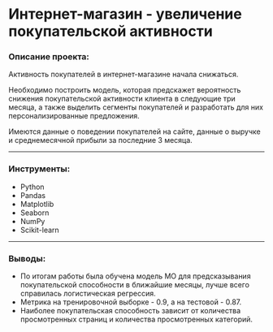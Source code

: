 # Интернет-магазин - увеличение покупательской активности

### Описание проекта:

Активность покупателей в интернет-магазине начала снижаться. 

Необходимо построить модель, которая предскажет вероятность снижения покупательской активности клиента в следующие три месяца, а также выделить сегменты покупателей и разработать для них персонализированные предложения.

Имеются данные о поведении покупателей на сайте, данные о выручке и среднемесячной прибыли за последние 3 месяца. 

-------------------------------

### Инструменты:

* Python
* Pandas
* Matplotlib
* Seaborn
* NumPy
* Scikit-learn

-----------------------------------------

### Выводы:

* По итогам работы была обучена модель МО для предсказывания покупательской способности в ближайшие месяцы, лучше всего справилась логистическая регрессия.
* Метрика на тренировочной выборке - 0.9, а на тестовой - 0.87.
* Наиболее покупательская способность зависит от количества просмотренных страниц и количества просмотренных категорий.
